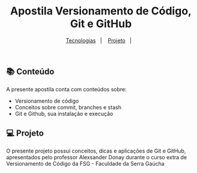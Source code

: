 <h1 align="center"> Apostila Versionamento de Código, Git e GitHub </h1>

<p align="center">
  <a href="#-tecnologias">Tecnologias</a>&nbsp;&nbsp;&nbsp;|&nbsp;&nbsp;&nbsp;
  <a href="#-projeto">Projeto</a>&nbsp;&nbsp;&nbsp;|&nbsp;&nbsp;&nbsp;
</p>

<br>

## 📚 Conteúdo

A presente apostila conta com conteúdos sobre:

- Versionamento de código
- Conceitos sobre commit, branches e stash
- Git e Github, sua instalação e execução

## 💻 Projeto

O presente projeto possui conceitos, dicas e aplicações de Git e GitHub, apresentados pelo professor Alexsander Donay durante o curso extra de Versionamento de Código da FSG - Faculdade da Serra Gaúcha 
